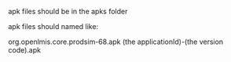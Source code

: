 apk files should be in the apks folder

apk files should named like:

org.openlmis.core.prodsim-68.apk
(the applicationId)-(the version code).apk
